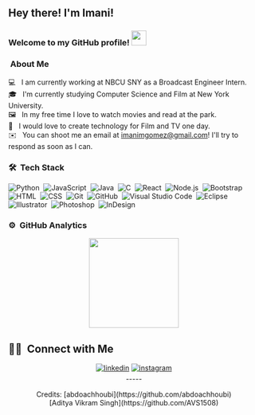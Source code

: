 <h2>Hey there! I'm Imani!</h2>
<h3>Welcome to my GitHub profile! <img src="https://github.com/abdoachhoubi/abdoachhoubi/blob/main/gifs/Hi.gif" width="30"></h2></h3>

### &nbsp;About Me

💻 &nbsp; I am currently working at NBCU SNY as a Broadcast Engineer Intern.\
🎓 &nbsp; I'm currently studying Computer Science and Film at New York University.\
🖼  &nbsp; In my free time I love to watch movies and read at the park.\
🌱 &nbsp; I would love to create technology for Film and TV one day.\
✉️ &nbsp; You can shoot me an email at imanimgomez@gmail.com! I'll try to respond as soon as I can.

### 🛠 &nbsp;Tech Stack

![Python](https://img.shields.io/badge/-Python-05122A?style=flat&logo=python)&nbsp;
![JavaScript](https://img.shields.io/badge/-JavaScript-05122A?style=flat&logo=javascript)&nbsp;
![Java](https://img.shields.io/badge/-Java-05122A?style=flat&logo=Java&logoColor=FFA518)&nbsp;
![C](https://img.shields.io/badge/-C-05122A?style=flat&logo=C&logoColor=A8B9CC)&nbsp;
![React](https://img.shields.io/badge/-React-05122A?style=flat&logo=react)&nbsp;
![Node.js](https://img.shields.io/badge/-Node.js-05122A?style=flat&logo=node.js)&nbsp;
![Bootstrap](https://img.shields.io/badge/-Bootstrap-05122A?style=flat&logo=bootstrap&logoColor=563D7C)\
![HTML](https://img.shields.io/badge/-HTML-05122A?style=flat&logo=HTML5)&nbsp;
![CSS](https://img.shields.io/badge/-CSS-05122A?style=flat&logo=CSS3&logoColor=1572B6)&nbsp;
![Git](https://img.shields.io/badge/-Git-05122A?style=flat&logo=git)&nbsp;
![GitHub](https://img.shields.io/badge/-GitHub-05122A?style=flat&logo=github)&nbsp;
![Visual Studio Code](https://img.shields.io/badge/-Visual%20Studio%20Code-05122A?style=flat&logo=visual-studio-code&logoColor=007ACC)&nbsp;
![Eclipse](https://img.shields.io/badge/-Eclipse-05122A?style=flat&logo=eclipse-ide&logoColor=2C2255)\
![Illustrator](https://img.shields.io/badge/-Illustrator-05122A?style=flat&logo=adobe-illustrator)&nbsp;
![Photoshop](https://img.shields.io/badge/-Photoshop-05122A?style=flat&logo=adobe-photoshop)&nbsp;
![InDesign](https://img.shields.io/badge/-InDesign-05122A?style=flat&logo=adobe-indesign)

### ⚙️ &nbsp;GitHub Analytics

<p align="center">
<a href="https://github.com/AVS1508">
  <img height="180em" src="https://github-readme-stats-eight-theta.vercel.app/api?username=ImaniGomez&show_icons=true&theme=algolia&include_all_commits=true&count_private=true"/>
</a>
</p>

## 🤝🏻 &nbsp;Connect with Me
<p align="center">
<a href="https://linkedin.com/in/imani-gomez-82084520a"><img src=https://img.shields.io/badge/linkedin-%2300acee.svg?color=405DE6&style=for-the-badge&logo=linkedin&logoColor=white alt=linkedin style="margin-bottom: 5px;"/></a>
<a href="(https://www.instagram.com/imanimgomez" target="_blank">
<img src=https://img.shields.io/badge/instagram-%ff5851db.svg?color=C13584&style=for-the-badge&logo=instagram&logoColor=white alt=instagram style="margin-bottom: 5px;" />
</a>
<br>
-----
 <div align="center">
Credits: [abdoachhoubi](https://github.com/abdoachhoubi) <br>
         [Aditya Vikram Singh](https://github.com/AVS1508)
</div>


